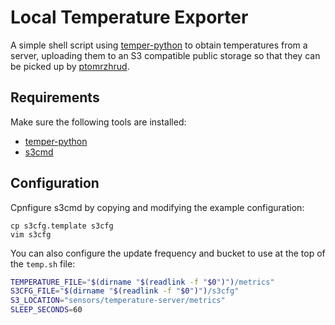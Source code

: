 # Local Temperature Exporter

A simple shell script using
[temper-python](https://github.com/padelt/temper-python) to obtain temperatures
from a server, uploading them to an S3 compatible public storage so that they
can be picked up by [ptomrzhrud](https://prometheus.io).


## Requirements

Make sure the following tools are installed:

- [temper-python](https://github.com/padelt/temper-python)
- [s3cmd](https://s3tools.org/s3cmd)


## Configuration

Cpnfigure s3cmd by copying and modifying the example configuration:

```
cp s3cfg.template s3cfg
vim s3cfg
```

You can also configure the update frequency and bucket to use at the top of the `temp.sh` file:

```sh
TEMPERATURE_FILE="$(dirname "$(readlink -f "$0")")/metrics"
S3CFG_FILE="$(dirname "$(readlink -f "$0")")/s3cfg"
S3_LOCATION="sensors/temperature-server/metrics"
SLEEP_SECONDS=60
```
